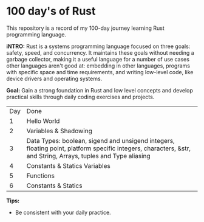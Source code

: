 # 100 day's of Rust
This repository is a record of my 100-day journey learning Rust programming language. 

**iNTRO:** Rust is a systems programming language focused on three goals: safety, speed, and concurrency. It maintains these goals without needing a garbage collector, making it a useful language for a number of use cases other languages aren't good at: embedding in other languages, programs with specific space and time requirements, and writing low-level code, like device drivers and operating systems.

**Goal:** Gain a strong foundation in Rust and low level concepts and develop practical skills through daily coding exercises and projects.
<table>
  <tr>
    <td>Day</td>
    <td>Done</td>
  </tr>
  <tr>
    <td>1</td>
    <td>Hello World</td>
  </tr>
  <tr>
    <td>2</td>
    <td>Variables & Shadowing</td>
  </tr>
  <tr>
    <td>3</td>
    <td>Data Types: boolean, sigend and unsigend integers, floating point, platform specific integers, characters, &str, and String, Arrays, tuples and Type aliasing</td>
  </tr>
  <tr>
    <td>4</td>
    <td>Constants & Statics Variables</td>
  </tr>
  <tr>
  <td>5</td>
  <td>Functions</td>
  </tr>
  <tr>
  <td>6</td>
  <td>Constants & Statics</td>
  </tr>
</table>

**Tips:**
* Be consistent with your daily practice.